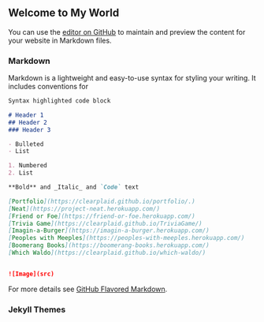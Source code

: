 ## Welcome to My World

You can use the [editor on GitHub](https://github.com/clearplaid/clearplaid.github.io/edit/master/README.md) to maintain and preview the content for your website in Markdown files.


### Markdown

Markdown is a lightweight and easy-to-use syntax for styling your writing. It includes conventions for

```markdown
Syntax highlighted code block

# Header 1
## Header 2
### Header 3

- Bulleted
- List

1. Numbered
2. List

**Bold** and _Italic_ and `Code` text

[Portfolio](https://clearplaid.github.io/portfolio/.)
[Neat](https://project-neat.herokuapp.com/) 
[Friend or Foe](https://friend-or-foe.herokuapp.com/)
[Trivia Game](https://clearplaid.github.io/TriviaGame/)
[Imagin-a-Burger](https://imagin-a-burger.herokuapp.com/)
[Peoples with Meeples](https://peoples-with-meeples.herokuapp.com/)
[Boomerang Books](https://boomerang-books.herokuapp.com/)
[Which Waldo](https://clearplaid.github.io/which-waldo/)


![Image](src)
```

For more details see [GitHub Flavored Markdown](https://guides.github.com/features/mastering-markdown/).

### Jekyll Themes




